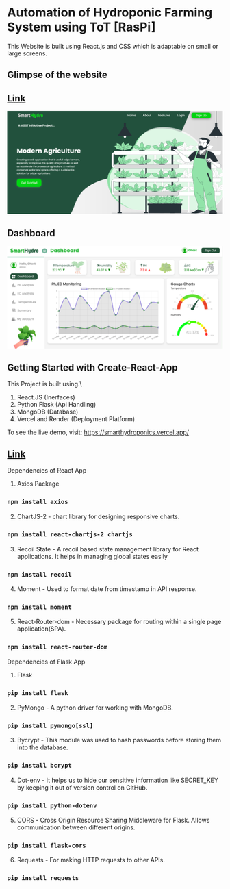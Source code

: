 # Automation of Hydroponic Farming System using ToT [RasPi]

This Website is built using React.js and CSS which is adaptable on small or large screens.

## Glimpse of the website
## [Link](https://smarthydroponics.vercel.app/)

![Screenshot of Landing Page](frontend/src/Images/LandingPage.png?raw=true "Home Page")

## Dashboard
![Screenshot of Web Dashboard](frontend/src/Images/Dashboard.png?raw=true "Dashboard")

## Getting Started with Create-React-App

This Project is built using.\
1. React.JS (Inerfaces)
2. Python Flask (Api Handling)
3. MongoDB (Database)
4. Vercel and Render (Deployment Platform)

To see the live demo, visit: https://smarthydroponics.vercel.app/ 
## [Link](https://smarthydroponics.vercel.app/)


Dependencies of React App

1. Axios Package
### `npm install axios`

2. ChartJS-2 - chart library for designing responsive charts.
### `npm install react-chartjs-2 chartjs`

3. Recoil State -  A recoil based state management library for React applications. It helps in managing global states easily
### `npm install recoil`

4. Moment - Used to format date from timestamp in API response.
### `npm install moment`

5. React-Router-dom - Necessary package for routing within a single page application(SPA).
### `npm install react-router-dom`


Dependencies of Flask App

1. Flask
### `pip install flask`

2. PyMongo - A python driver for working with MongoDB.
### `pip install pymongo[ssl]`

3. Bycrypt - This module was used to hash passwords before storing them into the database. 
### `pip install bcrypt`

4. Dot-env - It helps us to hide our sensitive information like SECRET_KEY by keeping it out of version control on GitHub. 
### `pip install python-dotenv`

5. CORS - Cross Origin Resource Sharing Middleware for Flask. Allows communication between different origins.
### `pip install flask-cors`

6. Requests - For making HTTP requests to other APIs.
### `pip install requests`
